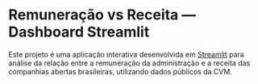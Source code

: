 # Remuneração vs Receita — Dashboard Streamlit

Este projeto é uma aplicação interativa desenvolvida em [Streamlit](https://streamlit.io/) para análise da relação entre a remuneração da administração e a receita das companhias abertas brasileiras, utilizando dados públicos da CVM.



